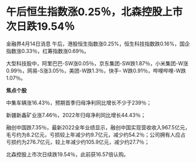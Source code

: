 # 午后恒生指数涨0.25％，北森控股上市次日跌19.54％

金融界4月14日消息 午后，港股恒生指数涨0.25%，恒生科技指数跌0.16%，国企指数涨0.33％，红筹指数涨0.69％。

大型科技股中，阿里巴巴-SW涨0.05％，京东集团-SW跌1.87％，小米集团-W涨0.99％，网易-S涨3.05％，美团-W跌1.3％，快手-
W跌0.91％，哔哩哔哩-W跌1.07％。

**焦点个股**

中集车辆涨16.43％，预期首季归母净利同比增长不少于239％；

新疆新鑫矿业涨7.46％，2022年归母净利同比增长44.43％；

融创中国跌7.35％，最新2022全年业绩显示，融创中国实现营收收入967.5亿元，毛亏约为8.2亿元，亏损较上年减少约9.7亿元，减少约54.2％；公司拥有人应占亏损约为276.7亿元，较上年减少约105.9亿元，减少约27.7％；

北森控股上市次日续跌19.54％，此前获16.57倍认购。

